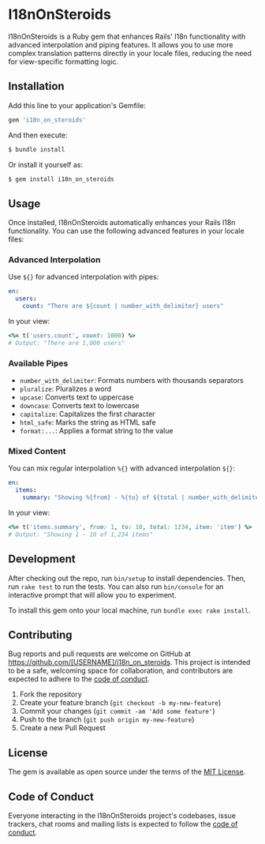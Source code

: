 # I18nOnSteroids

I18nOnSteroids is a Ruby gem that enhances Rails' I18n functionality with advanced interpolation and piping features. It allows you to use more complex translation patterns directly in your locale files, reducing the need for view-specific formatting logic.

## Installation

Add this line to your application's Gemfile:

```ruby
gem 'i18n_on_steroids'
```

And then execute:

```bash
$ bundle install
```

Or install it yourself as:

```bash
$ gem install i18n_on_steroids
```

## Usage

Once installed, I18nOnSteroids automatically enhances your Rails I18n functionality. You can use the following advanced features in your locale files:

### Advanced Interpolation

Use `${}` for advanced interpolation with pipes:

```yaml
en:
  users:
    count: "There are ${count | number_with_delimiter} users"
```

In your view:

```ruby
<%= t('users.count', count: 1000) %>
# Output: "There are 1,000 users"
```

### Available Pipes

- `number_with_delimiter`: Formats numbers with thousands separators
- `pluralize`: Pluralizes a word
- `upcase`: Converts text to uppercase
- `downcase`: Converts text to lowercase
- `capitalize`: Capitalizes the first character
- `html_safe`: Marks the string as HTML safe
- `format:...`: Applies a format string to the value

### Mixed Content

You can mix regular interpolation `%{}` with advanced interpolation `${}`:

```yaml
en:
  items:
    summary: "Showing %{from} - %{to} of ${total | number_with_delimiter} ${item | pluralize:%{total}}"
```

In your view:

```ruby
<%= t('items.summary', from: 1, to: 10, total: 1234, item: 'item') %>
# Output: "Showing 1 - 10 of 1,234 items"
```

## Development

After checking out the repo, run `bin/setup` to install dependencies. Then, run `rake test` to run the tests. You can also run `bin/console` for an interactive prompt that will allow you to experiment.

To install this gem onto your local machine, run `bundle exec rake install`.

## Contributing

Bug reports and pull requests are welcome on GitHub at https://github.com/[USERNAME]/i18n_on_steroids. This project is intended to be a safe, welcoming space for collaboration, and contributors are expected to adhere to the [code of conduct](https://github.com/[USERNAME]/i18n_on_steroids/blob/main/CODE_OF_CONDUCT.md).

1. Fork the repository
2. Create your feature branch (`git checkout -b my-new-feature`)
3. Commit your changes (`git commit -am 'Add some feature'`)
4. Push to the branch (`git push origin my-new-feature`)
5. Create a new Pull Request

## License

The gem is available as open source under the terms of the [MIT License](https://opensource.org/licenses/MIT).

## Code of Conduct

Everyone interacting in the I18nOnSteroids project's codebases, issue trackers, chat rooms and mailing lists is expected to follow the [code of conduct](https://github.com/[USERNAME]/i18n_on_steroids/blob/main/CODE_OF_CONDUCT.md).